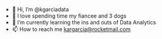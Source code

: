 - 👋 Hi, I’m @kgarciadata
- 👀 I love spending time my fiancee and 3 dogs
- 🌱 I’m currently learning the ins and outs of Data Analytics 
- 📫 How to reach me kargarcia@rocketmail.com

<!---
kgarciadata/kgarciadata is a ✨ special ✨ repository because its `README.md` (this file) appears on your GitHub profile.
You can click the Preview link to take a look at your changes.
--->
